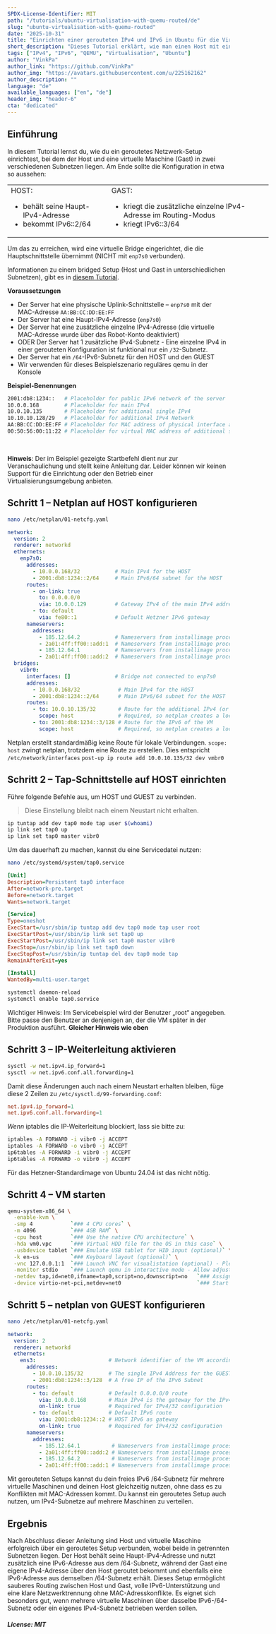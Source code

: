 ```yaml
---
SPDX-License-Identifier: MIT
path: "/tutorials/ubuntu-virtualisation-with-quemu-routed/de"
slug: "ubuntu-virtualisation-with-quemu-routed"
date: "2025-10-31"
title: "Einrichten einer gerouteten IPv4 und IPv6 in Ubuntu für die Virtualisierung mit QEMU"
short_description: "Dieses Tutorial erklärt, wie man einen Host mit einer virtuellen Maschine (Gast) in einem anderen Subnetz verbindet."
tags: ["IPv4", "IPv6", "QEMU", "Virtualisation", "Ubuntu"]
author: "VinkPa"
author_link: "https://github.com/VinkPa"
author_img: "https://avatars.githubusercontent.com/u/225162162"
author_description: ""
language: "de"
available_languages: ["en", "de"]
header_img: "header-6"
cta: "dedicated"
---
```


## Einführung

In diesem Tutorial lernst du, wie du ein geroutetes Netzwerk-Setup einrichtest, bei dem der Host und eine virtuelle Maschine (Gast) in zwei verschiedenen Subnetzen liegen. Am Ende sollte die Konfiguration in etwa so aussehen:

<table style="background-color: transparent; border: none; min-width: 37rem;">

<tr><td style="border: none;vertical-align: top;">
        HOST:<ul>
            <li>behält seine Haupt-IPv4-Adresse</li>
            <li>bekommt IPv6::2/64</li>
            </ul>
        </td>
    <td style="border: none;vertical-align: top;">
        GAST:<ul>
            <li>kriegt die zusätzliche einzelne IPv4-Adresse im Routing-Modus</li>
            <li>kriegt IPv6::3/64</li>
            </ul>
        </td>
    </tr>

</table>

Um das zu erreichen, wird eine virtuelle Bridge eingerichtet, die die Hauptschnittstelle übernimmt (NICHT mit `enp7s0` verbunden).

Informationen zu einem bridged Setup (Host und Gast in unterschiedlichen Subnetzen), gibt es in [diesem Tutorial](/tutorials/ubuntu-virtualisation-with-quemu-bridged/de).

**Voraussetzungen**

- Der Server hat eine physische Uplink-Schnittstelle – `enp7s0` mit der MAC-Adresse `AA:BB:CC:DD:EE:FF`
- Der Server hat eine Haupt-IPv4-Adresse (`enp7s0`)
- Der Server hat eine zusätzliche einzelne IPv4-Adresse (die virtuelle MAC-Adresse wurde über das Robot-Konto deaktiviert)
- ODER Der Server hat 1 zusätzliche IPv4-Subnetz - Eine einzelne IPv4 in einer gerouteten Konfiguration ist funktional nur ein `/32`-Subnetz.
- Der Server hat ein `/64`-IPv6-Subnetz für den HOST und den GUEST
- Wir verwenden für dieses Beispielszenario reguläres qemu in der Konsole

**Beispiel-Benennungen**

```bash
2001:db8:1234::   # Placeholder for public IPv6 network of the server
10.0.0.168        # Placeholder for main IPv4
10.0.10.135       # Placeholder for additional single IPv4
10.10.10.128/29   # Placeholder for additional IPv4 Network
AA:BB:CC:DD:EE:FF # Placeholder for MAC address of physical interface and main IPv4
00:50:56:00:11:22 # Placeholder for virtual MAC address of additional single IP address
```

<br>

**Hinweis**: Der im Beispiel gezeigte Startbefehl dient nur zur Veranschaulichung und stellt keine Anleitung dar. Leider können wir keinen Support für die Einrichtung oder den Betrieb einer Virtualisierungsumgebung anbieten.

## Schritt 1 – Netplan auf HOST konfigurieren

```bash
nano /etc/netplan/01-netcfg.yaml
```

```yaml
network:
  version: 2
  renderer: networkd
  ethernets:
    enp7s0:
      addresses:
        - 10.0.0.168/32           # Main IPv4 for the HOST
        - 2001:db8:1234::2/64     # Main IPv6/64 subnet for the HOST
      routes:
        - on-link: true
          to: 0.0.0.0/0
          via: 10.0.0.129         # Gateway IPv4 of the main IPv4 address
        - to: default
          via: fe80::1            # Default Hetzner IPv6 gateway
      nameservers:
        addresses:
          - 185.12.64.2           # Nameservers from installimage process
          - 2a01:4ff:ff00::add:1  # Nameservers from installimage process
          - 185.12.64.1           # Nameservers from installimage process
          - 2a01:4ff:ff00::add:2  # Nameservers from installimage process
  bridges:
    vibr0:
      interfaces: []              # Bridge not connected to enp7s0
      addresses:
        - 10.0.0.168/32            # Main IPv4 for the HOST
        - 2001:db8:1234::2/64      # Main IPv6/64 subnet for the HOST
      routes:
        - to: 10.0.10.135/32       # Route for the additional IPv4 (or whole IPv4 subnet)
          scope: host              # Required, so netplan creates a local route
        - to: 2001:db8:1234::3/128 # Route for the IPv6 of the VM
          scope: host              # Required, so netplan creates a local route
```

Netplan erstellt standardmäßig keine Route für lokale Verbindungen.
`scope: host` zwingt netplan, trotzdem eine Route zu erstellen.
Dies entspricht `/etc/network/interfaces` `post-up ip route add 10.0.10.135/32 dev vmbr0`

## Schritt 2 – Tap-Schnittstelle auf HOST einrichten

Führe folgende Befehle aus, um HOST und GUEST zu verbinden.

> Diese Einstellung bleibt nach einem Neustart nicht erhalten.

```bash
ip tuntap add dev tap0 mode tap user $(whoami)
ip link set tap0 up
ip link set tap0 master vibr0
```

Um das dauerhaft zu machen, kannst du eine Servicedatei nutzen:

```bash
nano /etc/systemd/system/tap0.service
```

```ini
[Unit]
Description=Persistent tap0 interface
After=network-pre.target
Before=network.target
Wants=network.target

[Service]
Type=oneshot
ExecStart=/usr/sbin/ip tuntap add dev tap0 mode tap user root
ExecStartPost=/usr/sbin/ip link set tap0 up
ExecStartPost=/usr/sbin/ip link set tap0 master vibr0
ExecStop=/usr/sbin/ip link set tap0 down
ExecStopPost=/usr/sbin/ip tuntap del dev tap0 mode tap
RemainAfterExit=yes

[Install]
WantedBy=multi-user.target
```

```bash
systemctl daemon-reload
systemctl enable tap0.service
```

Wichtiger Hinweis: Im Servicebeispiel wird der Benutzer „root“ angegeben. Bitte passe den Benutzer an denjenigen an, der die VM später in der Produktion ausführt.
**Gleicher Hinweis wie oben**

## Schritt 3 – IP-Weiterleitung aktivieren

```bash
sysctl -w net.ipv4.ip_forward=1
sysctl -w net.ipv6.conf.all.forwarding=1
```

Damit diese Änderungen auch nach einem Neustart erhalten bleiben, füge diese 2 Zeilen zu `/etc/sysctl.d/99-forwarding.conf`:

```conf
net.ipv4.ip_forward=1
net.ipv6.conf.all.forwarding=1
```

*Wenn* iptables die IP-Weiterleitung blockiert, lass sie bitte zu:

```bash
iptables -A FORWARD -i vibr0 -j ACCEPT
iptables -A FORWARD -o vibr0 -j ACCEPT
ip6tables -A FORWARD -i vibr0 -j ACCEPT
ip6tables -A FORWARD -o vibr0 -j ACCEPT
```
Für das Hetzner-Standardimage von Ubuntu 24.04 ist das nicht nötig.

## Schritt 4 – VM starten

```bash
qemu-system-x86_64 \
  -enable-kvm \
  -smp 4            `### 4 CPU cores` \
  -m 4096           `### 4GB RAM` \
  -cpu host         `### Use the native CPU architecture` \
  -hda vm0.vpc      `### Virtual HDD file for the OS in this case` \
  -usbdevice tablet `### Emulate USB tablet for HID input (optional)` \
  -k en-us          `### Keyboard layout (optional)` \
  -vnc 127.0.0.1:1  `### Launch VNC for visualistation (optional) - Please set up an encrypted tunnel to not expose the unencrypted VNC connection` \
  -monitor stdio    `### Launch qemu in interactive mode - Allow adjustments to the VM on the fly)` \
  -netdev tap,id=net0,ifname=tap0,script=no,downscript=no   `### Assign a network device to the VM via the tap0 created earlier` \
  -device virtio-net-pci,netdev=net0                        `### Start VM without MAC - routing prevents random mac from leaking - no abuse`
```

## Schritt 5 – netplan von GUEST konfigurieren

```bash
nano /etc/netplan/01-netcfg.yaml
```

```yaml
network:
  version: 2
  renderer: networkd
  ethernets:
    ens3:                       # Network identifier of the VM according to predictable naming scheme
      addresses:
        - 10.0.10.135/32        # The single IPv4 Address for the GUEST
        - 2001:db8:1234::3/128  # A free IP of the IPv6 Subnet
      routes:
        - to: default           # Default 0.0.0.0/0 route
          via: 10.0.0.168       # Main IPv4 is the gateway for the IPv4 (or subnet)
          on-link: true         # Required for IPv4/32 configuration
        - to: default           # Default IPv6 route
          via: 2001:db8:1234::2 # HOST IPv6 as gateway
          on-link: true         # Required for IPv4/32 configuration
      nameservers:
        addresses:
          - 185.12.64.1          # Nameservers from installimage process
          - 2a01:4ff:ff00::add:2 # Nameservers from installimage process
          - 185.12.64.2          # Nameservers from installimage process
          - 2a01:4ff:ff00::add:1 # Nameservers from installimage process
```

Mit gerouteten Setups kannst du dein freies IPv6 /64-Subnetz für mehrere virtuelle Maschinen und deinen Host gleichzeitig nutzen, ohne dass es zu Konflikten mit MAC-Adressen kommt. Du kannst ein geroutetes Setup auch nutzen, um IPv4-Subnetze auf mehrere Maschinen zu verteilen.

## Ergebnis
Nach Abschluss dieser Anleitung sind Host und virtuelle Maschine erfolgreich über ein geroutetes Setup verbunden, wobei beide in getrennten Subnetzen liegen.
Der Host behält seine Haupt-IPv4-Adresse und nutzt zusätzlich eine IPv6-Adresse aus dem /64-Subnetz, während der Gast eine eigene IPv4-Adresse über den Host geroutet bekommt und ebenfalls eine IPv6-Adresse aus demselben /64-Subnetz erhält.
Dieses Setup ermöglicht sauberes Routing zwischen Host und Gast, volle IPv6-Unterstützung und eine klare Netzwerktrennung ohne MAC-Adresskonflikte. Es eignet sich besonders gut, wenn mehrere virtuelle Maschinen über dasselbe IPv6-/64-Subnetz oder ein eigenes IPv4-Subnetz betrieben werden sollen.

##### License: MIT

<!--

Contributor's Certificate of Origin

By making a contribution to this project, I certify that:

(a) The contribution was created in whole or in part by me and I have
    the right to submit it under the license indicated in the file; or

(b) The contribution is based upon previous work that, to the best of my
    knowledge, is covered under an appropriate license and I have the
    right under that license to submit that work with modifications,
    whether created in whole or in part by me, under the same license
    (unless I am permitted to submit under a different license), as
    indicated in the file; or

(c) The contribution was provided directly to me by some other person
    who certified (a), (b) or (c) and I have not modified it.

(d) I understand and agree that this project and the contribution are
    public and that a record of the contribution (including all personal
    information I submit with it, including my sign-off) is maintained
    indefinitely and may be redistributed consistent with this project
    or the license(s) involved.

Signed-off-by: [Vincent Paßler]

-->
